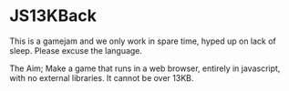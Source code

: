 # JS13KBack
This is a gamejam and we only work in spare time, hyped up on lack of sleep. Please excuse the language.


The Aim; Make a game that runs in a web browser, entirely in javascript, with no external libraries.
It cannot be over 13KB.
